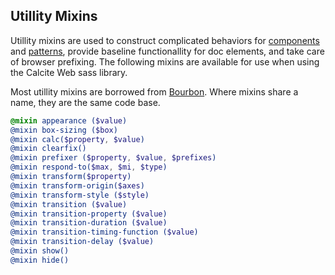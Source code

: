 ## Utillity Mixins
Utillity mixins are used to construct complicated behaviors for [components]({{RelativePath}}components) and [patterns]({{RelativePath}}patterns), provide baseline functionallity for doc elements, and take care of browser prefixing. The following mixins are available for use when using the Calcite Web sass library.

Most utillity mixins are borrowed from [Bourbon](http://bourbon.io/). Where mixins share a name, they are the same code base.

```scss
@mixin appearance ($value)
@mixin box-sizing ($box)
@mixin calc($property, $value)
@mixin clearfix()
@mixin prefixer ($property, $value, $prefixes)
@mixin respond-to($max, $mi, $type)
@mixin transform($property)
@mixin transform-origin($axes)
@mixin transform-style ($style)
@mixin transition ($value)
@mixin transition-property ($value)
@mixin transition-duration ($value)
@mixin transition-timing-function ($value)
@mixin transition-delay ($value)
@mixin show()
@mixin hide()
```